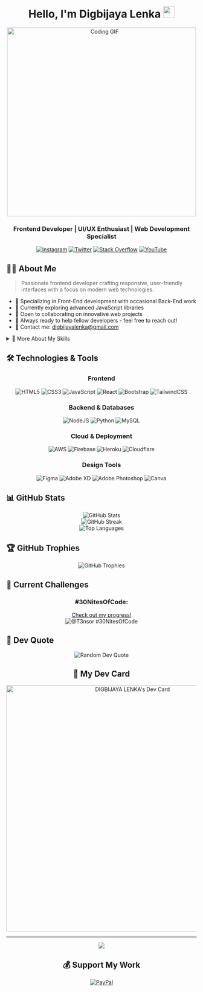 <div align="center">
  
# Hello, I'm Digbijaya Lenka <img src="https://media.giphy.com/media/hvRJCLFzcasrR4ia7z/giphy.gif" width="30px"/>

<img src="https://media1.giphy.com/media/v1.Y2lkPTc5MGI3NjExMGtkNmc0MXNvdWp2a2lyNHRpcmZ3eDc2OWtxZWpxcmlyZ2VucGN4eSZlcD12MV9pbnRlcm5hbF9naWZfYnlfaWQmY3Q9Zw/ySvhFxq6Z4LrbqaikJ/giphy.gif" alt="Coding GIF" width="500"/>

### Frontend Developer | UI/UX Enthusiast | Web Development Specialist

[![Instagram](https://img.shields.io/badge/Instagram-%23E4405F.svg?logo=Instagram&logoColor=white&style=for-the-badge)](https://instagram.com/t3nsor98) 
[![Twitter](https://img.shields.io/badge/Twitter-%231DA1F2.svg?logo=Twitter&logoColor=white&style=for-the-badge)](https://twitter.com/DigbijayaL) 
[![Stack Overflow](https://img.shields.io/badge/-Stackoverflow-FE7A16?logo=stack-overflow&logoColor=white&style=for-the-badge)](https://stackoverflow.com/users/16426327/t3nsor) 
[![YouTube](https://img.shields.io/badge/YouTube-%23FF0000.svg?logo=YouTube&logoColor=white&style=for-the-badge)](https://youtube.com/@T3NSOR)

</div>

## 👨‍💻 About Me

> Passionate frontend developer crafting responsive, user-friendly interfaces with a focus on modern web technologies.

- 🚀 Specializing in Front-End development with occasional Back-End work
- 🌱 Currently exploring advanced JavaScript libraries
- 💞️ Open to collaborating on innovative web projects
- 🤝 Always ready to help fellow developers - feel free to reach out!
- 📧 Contact me: [digbijayalenka@gmail.com](mailto:digbijayalenka@gmail.com)

<details>
<summary>📝 More About My Skills</summary>
<br>
I bring a strong foundation in HTML, CSS, and Bootstrap 5, alongside proficiency in JavaScript and its libraries including React and Redux. I'm skilled in designing responsive, user-friendly interfaces using Figma and proficient in Node.js and Python for backend development. I excel at implementing algorithms and data structures in JavaScript. I'm continuously seeking to enhance my skills in the dynamic field of web development.

Let's build innovative, visually appealing and high-performing web applications together!
</details>

## 🛠️ Technologies & Tools

<div align="center">

### Frontend
![HTML5](https://img.shields.io/badge/html5-%23E34F26.svg?style=for-the-badge&logo=html5&logoColor=white)
![CSS3](https://img.shields.io/badge/css3-%231572B6.svg?style=for-the-badge&logo=css3&logoColor=white)
![JavaScript](https://img.shields.io/badge/javascript-%23323330.svg?style=for-the-badge&logo=javascript&logoColor=%23F7DF1E)
![React](https://img.shields.io/badge/react-%2320232a.svg?style=for-the-badge&logo=react&logoColor=%2361DAFB)
![Bootstrap](https://img.shields.io/badge/bootstrap-%23563D7C.svg?style=for-the-badge&logo=bootstrap&logoColor=white)
![TailwindCSS](https://img.shields.io/badge/tailwindcss-%2338B2AC.svg?style=for-the-badge&logo=tailwind-css&logoColor=white)

### Backend & Databases
![NodeJS](https://img.shields.io/badge/node.js-6DA55F?style=for-the-badge&logo=node.js&logoColor=white)
![Python](https://img.shields.io/badge/python-3670A0?style=for-the-badge&logo=python&logoColor=ffdd54)
![MySQL](https://img.shields.io/badge/mysql-%2300f.svg?style=for-the-badge&logo=mysql&logoColor=white)

### Cloud & Deployment
![AWS](https://img.shields.io/badge/AWS-%23FF9900.svg?style=for-the-badge&logo=amazon-aws&logoColor=white)
![Firebase](https://img.shields.io/badge/firebase-%23039BE5.svg?style=for-the-badge&logo=firebase)
![Heroku](https://img.shields.io/badge/heroku-%23430098.svg?style=for-the-badge&logo=heroku&logoColor=white)
![Cloudflare](https://img.shields.io/badge/Cloudflare-F38020?style=for-the-badge&logo=Cloudflare&logoColor=white)

### Design Tools
![Figma](https://img.shields.io/badge/figma-%23F24E1E.svg?style=for-the-badge&logo=figma&logoColor=white)
![Adobe XD](https://img.shields.io/badge/Adobe%20XD-470137?style=for-the-badge&logo=Adobe%20XD&logoColor=#FF61F6)
![Adobe Photoshop](https://img.shields.io/badge/adobephotoshop-%2331A8FF.svg?style=for-the-badge&logo=adobephotoshop&logoColor=white)
![Canva](https://img.shields.io/badge/Canva-%2300C4CC.svg?style=for-the-badge&logo=Canva&logoColor=white)

</div>

## 📊 GitHub Stats

<div align="center">
  <img src="https://github-readme-stats.vercel.app/api?username=t3nsor98&theme=tokyonight&hide_border=false&include_all_commits=true&count_private=true" alt="GitHub Stats" />
  <br/>
  <img src="https://github-readme-streak-stats.herokuapp.com/?user=t3nsor98&theme=tokyonight&hide_border=false" alt="GitHub Streak" />
  <br/>
  <img src="https://github-readme-stats.vercel.app/api/top-langs/?username=t3nsor98&theme=tokyonight&hide_border=false&include_all_commits=true&count_private=true&layout=compact" alt="Top Languages" />
</div>

## 🏆 GitHub Trophies

<div align="center">
  <img src="https://github-profile-trophy.vercel.app/?username=t3nsor98&theme=discord&no-frame=false&no-bg=false&margin-w=4" alt="GitHub Trophies" />
</div>

## 🌱 Current Challenges

<div align="center">
  
  ### #30NitesOfCode:
  <a href="https://www.codedex.io/@T3nsor/30-nites-of-code">Check out my progress!</a>
  <br>
  <img src="https://www.codedex.io/api/petStatus?user=T3nsor" alt="@T3nsor #30NitesOfCode" />
</div>

## 💭 Dev Quote

<div align="center">
  <img src="https://quotes-github-readme.vercel.app/api?type=horizontal&theme=tokyonight" alt="Random Dev Quote" />
</div>

<div align="center">
  
  ## 🎴 My Dev Card
  
  <a href="https://app.daily.dev/digbijayalenka">
    <img src="https://api.daily.dev/devcards/v2/lOHX9NlL8qtqhwnw0onjs.png?type=wide&r=u7p" width="652" alt="DIGBIJAYA LENKA's Dev Card"/>
  </a>
</div>

<div align="center">
  
  ---
 [![](https://visitcount.itsvg.in/api?id=t3nsor98&icon=6&color=7)](https://visitcount.itsvg.in)
  
  ## 💰 Support My Work
  [![PayPal](https://img.shields.io/badge/PayPal-00457C?style=for-the-badge&logo=paypal&logoColor=white)](https://paypal.me/@Digbijaya98)
</div>

